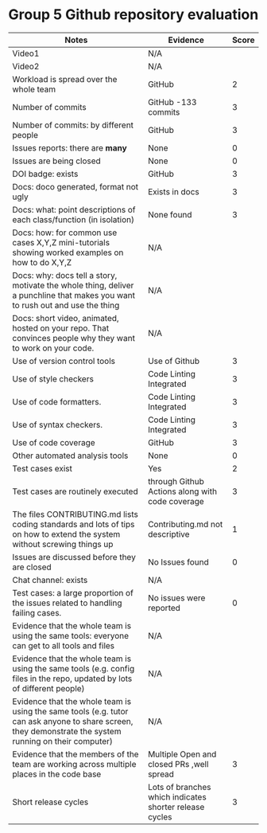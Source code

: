 # Group 5 Github repository evaluation

| Notes                                                                                                                                                   | Evidence                                                | Score |
| ------------------------------------------------------------------------------------------------------------------------------------------------------- | ------------------------------------------------------- | ----- |
| Video1                                                                                                                                                  | N/A                                                     |       |
| Video2                                                                                                                                                  | N/A                                                     |       |
| Workload is spread over the whole team                                                                                                                  | GitHub                                                  | 2     |
| Number of commits                                                                                                                                       | GitHub -133 commits                                     | 3     |
| Number of commits: by different people                                                                                                                  | GitHub                                                  | 3     |
| Issues reports: there are **many**                                                                                                                      | None                                                    | 0     |
| Issues are being closed                                                                                                                                 | None                                                    | 0     |
| DOI badge: exists                                                                                                                                       | GitHub                                                  | 3     |
| Docs: doco generated, format not ugly                                                                                                                   | Exists in docs                                          | 3     |
| Docs: what: point descriptions of each class/function (in isolation)                                                                                    | None found                                              | 3     |
| Docs: how: for common use cases X,Y,Z mini-tutorials showing worked examples on how to do X,Y,Z                                                         | N/A                                                     |       |
| Docs: why: docs tell a story, motivate the whole thing, deliver a punchline that makes you want to rush out and use the thing                           | N/A                                                     |       |
| Docs: short video, animated, hosted on your repo. That convinces people why they want to work on your code.                                             | N/A                                                     |       |
| Use of version control tools                                                                                                                            | Use of Github                                           | 3     |
| Use of style checkers                                                                                                                                   | Code Linting Integrated                                 | 3     |
| Use of code formatters.                                                                                                                                 | Code Linting Integrated                                 | 3     |
| Use of syntax checkers.                                                                                                                                 | Code Linting Integrated                                 | 3     |
| Use of code coverage                                                                                                                                    | GitHub                                                  | 3     |
| Other automated analysis tools                                                                                                                          | None                                                    | 0     |
| Test cases exist                                                                                                                                        | Yes                                                     | 2     |
| Test cases are routinely executed                                                                                                                       | through Github Actions along with code coverage         | 3     |
| The files CONTRIBUTING.md lists coding standards and lots of tips on how to extend the system without screwing things up                                | Contributing.md not descriptive                        | 1     |
| Issues are discussed before they are closed                                                                                                             | No Issues found                                         | 0     |
| Chat channel: exists                                                                                                                                    | N/A                                                     |       |
| Test cases: a large proportion of the issues related to handling failing cases.                                                                         | No issues were reported                                 | 0     |
| Evidence that the whole team is using the same tools: everyone can get to all tools and files                                                           | N/A                                                     |       |
| Evidence that the whole team is using the same tools (e.g. config files in the repo, updated by lots of different people)                               | N/A                                                     |       |
| Evidence that the whole team is using the same tools (e.g. tutor can ask anyone to share screen, they demonstrate the system running on their computer) | N/A                                                     |       |
| Evidence that the members of the team are working across multiple places in the code base                                                               | Multiple Open and closed PRs ,well spread               | 3     |
| Short release cycles                                                                                                                                    | Lots of branches which indicates shorter release cycles | 3     |
